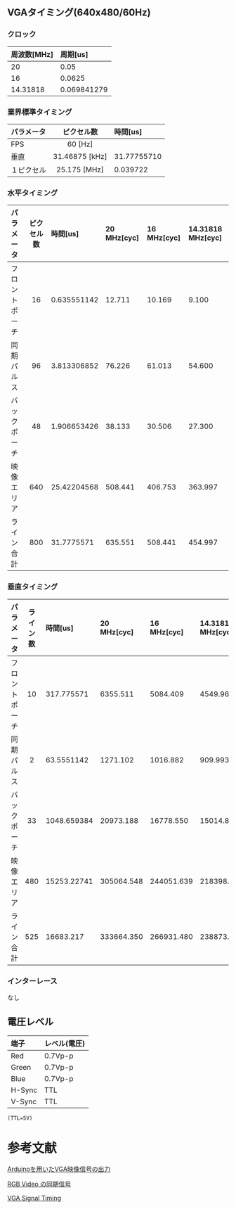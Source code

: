 ## VGAタイミング(640x480/60Hz)

### クロック

|周波数[MHz]|周期[us]|
|:-|:-|
|20|0.05|
|16|0.0625|
|14.31818|0.069841279|

### 業界標準タイミング

|パラメータ|ピクセル数|時間[us]|
|:-|:-:|:-|
|FPS|60 [Hz]||
|垂直|31.46875 [kHz]|31.77755710|
|１ピクセル|25.175 [MHz]|0.039722|

### 水平タイミング

|パラメータ|ピクセル数|時間[us]|20 MHz[cyc]|16 MHz[cyc]|14.31818 MHz[cyc]|
|:-|:-:|:-|:-|:-|:-|
|フロントポーチ|16|0.635551142|12.711|10.169|9.100|
|同期パルス|96|3.813306852|76.226|61.013|54.600|
|バックポーチ|48|1.906653426|38.133|30.506|27.300|
|映像エリア|640|25.42204568|508.441|406.753|363.997|
|ライン合計|800|31.7775571|635.551|508.441|454.997|

### 垂直タイミング

|パラメータ|ライン数|時間[us]|20 MHz[cyc]|16 MHz[cyc]|14.31818 MHz[cyc]|
|:-|:-:|:-|:-|:-|:-|
|フロントポーチ|10|317.775571|6355.511|5084.409|4549.968|
|同期パルス|2|63.5551142|1271.102|1016.882|909.993|
|バックポーチ|33|1048.659384|20973.188|16778.550|15014.894|
|映像エリア|480|15253.22741|305064.548|244051.639|218398.456|
|ライン合計|525|16683.217|333664.350|266931.480|238873.311|

### インターレース

なし

## 電圧レベル

|端子|レベル(電圧)|
|:-|:-|
|Red|0.7Vp-p|
|Green|0.7Vp-p|
|Blue|0.7Vp-p|
|H-Sync|TTL|
|V-Sync|TTL|

``` (TTL=5V) ```

# 参考文献

[Arduinoを用いたVGA映像信号の出力](http://www.net.c.dendai.ac.jp/~anada/)

[RGB Video の同期信号](http://www.avis.ne.jp/~meteor/html/video-sync.html)

[VGA Signal Timing](http://tinyvga.com/vga-timing)
